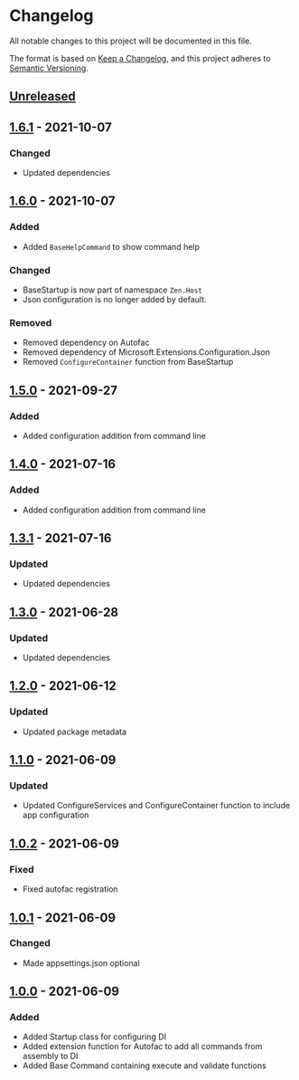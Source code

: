 # Changelog

All notable changes to this project will be documented in this file.

The format is based on [Keep a Changelog](https://keepachangelog.com/en/1.0.0/),
and this project adheres to [Semantic Versioning](https://semver.org/spec/v2.0.0.html).

## [Unreleased]

## [1.6.1] - 2021-10-07

### Changed

- Updated dependencies

## [1.6.0] - 2021-10-07

### Added

- Added `BaseHelpCommand` to show command help

### Changed

- BaseStartup is now part of namespace `Zen.Host`
- Json configuration is no longer added by default.

### Removed

- Removed dependency on Autofac
- Removed dependency of Microsoft.Extensions.Configuration.Json
- Removed `ConfigureContainer` function from BaseStartup

## [1.5.0] - 2021-09-27

### Added 

- Added configuration addition from command line

## [1.4.0] - 2021-07-16

### Added 

- Added configuration addition from command line

## [1.3.1] - 2021-07-16

### Updated

- Updated dependencies

## [1.3.0] - 2021-06-28

### Updated

- Updated dependencies

## [1.2.0] - 2021-06-12

### Updated

- Updated package metadata

## [1.1.0] - 2021-06-09

### Updated

- Updated ConfigureServices and ConfigureContainer function to include app configuration

## [1.0.2] - 2021-06-09

### Fixed

- Fixed autofac registration

## [1.0.1] - 2021-06-09

### Changed

- Made appsettings.json optional

## [1.0.0] - 2021-06-09

### Added

- Added Startup class for configuring DI
- Added extension function for Autofac to add all commands from assembly to DI
- Added Base Command containing execute and validate functions 

[Unreleased]: https://github.com/WajahatAliAbid/zen-clifx-extensions/compare/1.6.1...HEAD
[1.6.1]: https://github.com/WajahatAliAbid/zen-clifx-extensions/compare/1.6.0...1.6.1
[1.6.0]: https://github.com/WajahatAliAbid/zen-clifx-extensions/compare/1.5.0...1.6.0
[1.5.0]: https://github.com/WajahatAliAbid/zen-clifx-extensions/compare/1.4.0...1.5.0
[1.4.0]: https://github.com/WajahatAliAbid/zen-clifx-extensions/compare/1.3.1...1.4.0
[1.3.1]: https://github.com/WajahatAliAbid/zen-clifx-extensions/compare/1.3.0...1.3.1
[1.3.0]: https://github.com/WajahatAliAbid/zen-clifx-extensions/compare/1.2.0...1.3.0
[1.2.0]: https://github.com/WajahatAliAbid/zen-clifx-extensions/compare/1.1.0...1.2.0
[1.1.0]: https://github.com/WajahatAliAbid/zen-clifx-extensions/compare/1.0.2...1.1.0
[1.0.2]: https://github.com/WajahatAliAbid/zen-clifx-extensions/compare/1.0.1...1.0.2
[1.0.1]: https://github.com/WajahatAliAbid/zen-clifx-extensions/compare/1.0.0...1.0.1
[1.0.0]: https://github.com/WajahatAliAbid/zen-clifx-extensions/releases/tag/1.0.0
